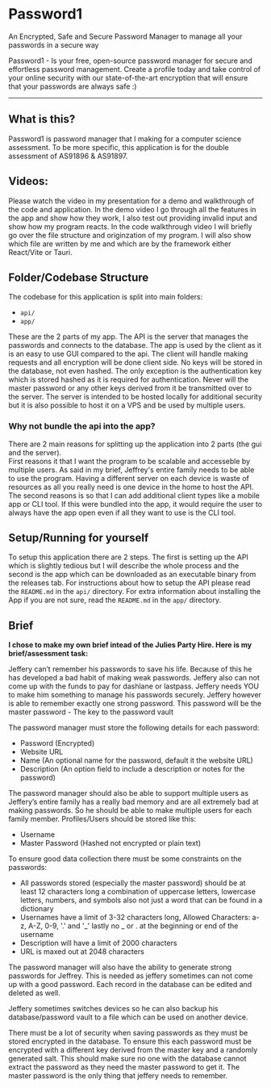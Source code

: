 # Password1

An Encrypted, Safe and Secure Password Manager to manage all your passwords in a secure way

Password1 - Is your free, open-source password manager
for secure and effortless password management.
Create a profile today and take control of your
online security with our state-of-the-art encryption
that will ensure that your passwords are always safe
:)

---

## What is this?
Password1 is password manager that I making for a computer science assessment. To be more specific, this application is for the double assessment of AS91896 & AS91897.

## Videos:
Please watch the video in my presentation for a demo and walkthrough of the code and application. In the demo video I go through all the features in the app and show how they work, I also test out providing invalid input and show how my program reacts. In the code walkthrough video I will briefly go over the file structure and originzation of my program. I will also show which file are written by me and which are by the framework either React/Vite or Tauri.

## Folder/Codebase Structure
The codebase for this application is split into main folders:
* `api/`
* `app/`

These are the 2 parts of my app. The API is the server that manages the passwords and connects to the database. The app is used by the client as it is an easy to use GUI compared to the api. The client will handle making requests and all encryption will be done client side. No keys will be stored in the database, not even hashed. The only exception is the authentication key which is stored hashed as it is required for authentication. Never will the master password or any other keys derived from it be transmitted over to the server.
The server is intended to be hosted locally for additional security but it is also possible to host it on a VPS and be used by multiple users.

### Why not bundle the api into the app?

There are 2 main reasons for splitting up the application into 2 parts (the gui and the server).  
First reasons it that I want the program to be scalable and accesseble by multiple users. As said in my brief, Jeffrey's entire family needs to be able to use the program. Having a different server on each device is waste of resources as all you really need is one device in the home to host the API.
The second reasons is so that I can add additional client types like a mobile app or CLI tool. If this were bundled into the app, it would require the user to always have the app open even if all they want to use is the CLI tool.

## Setup/Running for yourself
To setup this application there are 2 steps. The first is setting up the API which is slightly tedious but I will describe the whole process and the second is the app which can be downloaded as an executable binary from the releases tab.
For instructions about how to setup the API please read the `README.md` in the `api/` directory. For extra information about installing the App if you are not sure, read the `README.md` in the `app/` directory.

## Brief

**I chose to make my own brief intead of the Julies Party Hire. Here is my brief/assessment task:**

Jeffery can’t remember his passwords to save his life. Because of this he has developed a bad habit of making weak passwords. Jeffery also can not come up with the funds to pay for dashlane or lastpass. Jeffery needs YOU to make him something to manage his passwords securely. Jeffery however is able to remember exactly one strong password. This password will be the master password - The key to the password vault

The password manager must store the following details for each password:
* Password (Encrypted)
* Website URL
* Name (An optional name for the password, default it the website URL)
* Description (An option field to include a description or notes for the password)

The password manager should also be able to support multiple users as Jeffery’s entire family has a really bad memory and are all extremely bad at making passwords. So he should be able to make multiple users for each family member. Profiles/Users should be stored like this:
* Username
* Master Password (Hashed not encrypted or plain text)

To ensure good data collection there must be some constraints on the passwords:
* All passwords stored (especially the master password) should be at least 12 characters long a combination of uppercase letters, lowercase letters, numbers, and symbols also not just a word that can be found in a dictionary
* Usernames have a limit of 3-32 characters long, Allowed Characters: a-z, A-Z, 0-9, '.' and '_' lastly no _ or . at the beginning or end of the username
* Description will have a limit of 2000 characters
* URL is maxed out at 2048 characters

The password manager will also have the ability to generate strong passwords for Jeffrey. This is needed as jeffery sometimes can not come up with a good password. Each record in the database can be edited and deleted as well.

Jeffery sometimes switches devices so he can also backup his database/password vault to a file which can be used on another device.

There must be a lot of security when saving passwords as they must be stored encrypted in the database. To ensure this each password must be encrypted with a different key derived from the master key and a randomly generated salt. This should make sure no one with the database cannot extract the password as they need the master password to get it. The master password is the only thing that jeffery needs to remember.
